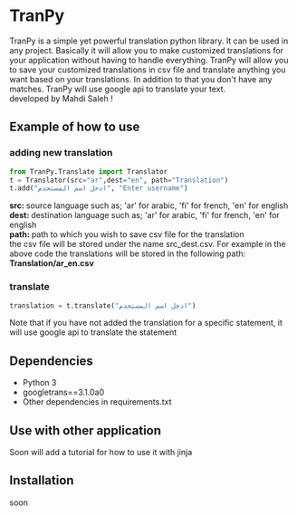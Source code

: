 # TranPy

TranPy is a simple yet powerful translation python library. It can be used in any project. Basically it will allow you to make customized translations for your application
without having to handle everything. TranPy will allow you to save your customized translations in csv file and translate anything you want based on your translations. In addition 
to that you don't have any matches. TranPy will use google api to translate your text. 
<br> developed by Mahdi Saleh !

## Example of how to use
### adding new translation
```python
from TranPy.Translate import Translator
t = Translator(src="ar",dest="en", path="Translation")
t.add("ادخل اسم المستخدم", "Enter username")
```
<strong>src: </strong> source language such as; 'ar' for arabic, 'fi' for french, 'en' for english <br>
<strong>dest: </strong> destination language such as; 'ar' for arabic, 'fi' for french, 'en' for english <br>
<strong>path: </strong> path to which you wish to save csv file for the translation <br>
the csv file will be stored under the name src_dest.csv. For example in the above code the translations will be stored in the following path: <strong>Translation/ar_en.csv</strong>
### translate
```python
translation = t.translate("ادخل اسم المستخدم")
```
Note that if you have not added the translation for a specific statement, it will use google api to translate the statement 

## Dependencies 
* Python 3
* googletrans==3.1.0a0
* Other dependencies in requirements.txt

## Use with other application
Soon will add a tutorial for how to use it with jinja
## Installation 
soon  
